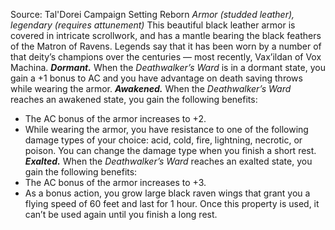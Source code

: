 Source: Tal'Dorei Campaign Setting Reborn
*Armor (studded leather), legendary (requires attunement)*
This beautiful black leather armor is covered in intricate scrollwork, and has a mantle bearing the black feathers of the Matron of Ravens. Legends say that it has been worn by a number of that deity’s champions over the centuries — most recently, Vax’ildan of Vox Machina.
***Dormant.*** When the *Deathwalker’s Ward* is in a dormant state, you gain a +1 bonus to AC and you have advantage on death saving throws while wearing the armor.
***Awakened.*** When the *Deathwalker’s Ward* reaches an awakened state, you gain the following benefits:
* The AC bonus of the armor increases to +2.
* While wearing the armor, you have resistance to one of the following damage types of your choice: acid, cold, fire, lightning, necrotic, or poison. You can change the damage type when you finish a short rest.
***Exalted.*** When the *Deathwalker’s Ward* reaches an exalted state, you gain the following benefits:
* The AC bonus of the armor increases to +3.
* As a bonus action, you grow large black raven wings that grant you a flying speed of 60 feet and last for 1 hour. Once this property is used, it can’t be used again until you finish a long rest.